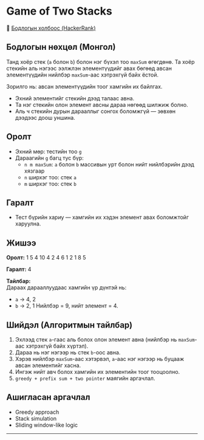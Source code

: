 # Game of Two Stacks

🔗 [Бодлогын холбоос (HackerRank)](https://www.hackerrank.com/challenges/game-of-two-stacks/problem)

## Бодлогын нөхцөл (Монгол)

Танд хоёр стек (`a` болон `b`) болон нэг бүхэл тоо `maxSum` өгөгдөнө. Та хоёр стекийн аль нэгээс ээлжлэн элементүүдийг авах бөгөөд авсан элементүүдийн нийлбэр `maxSum`-аас хэтрэхгүй байх ёстой.

Зорилго нь: авсан элементүүдийн тоог хамгийн их байлгах.

- Эхний элементийг стекийн дээд талаас авна.
- Та нэг стекийн олон элемент авсны дараа нөгөөд шилжиж болно.
- Аль ч стекийн дурын дарааллыг сонгох боломжгүй — зөвхөн дээдээс доош уншина.

## Оролт

- Эхний мөр: тестийн тоо `g`
- Дараагийн `g` багц тус бүр:
  - `n m maxSum`: `a` болон `b` массивын урт болон нийт нийлбэрийн дээд хязгаар
  - `n` ширхэг тоо: стек `a`
  - `m` ширхэг тоо: стек `b`

## Гаралт

- Тест бүрийн хариу — хамгийн их хэдэн элемент авах боломжтойг харуулна.

## Жишээ

**Оролт:**
1
5 4 10
4 2 4 6 1
2 1 8 5

**Гаралт:**
4

**Тайлбар:**  
Дараах дарааллуудаас хамгийн үр дүнтэй нь:
- `a` → 4, 2
- `b` → 2, 1
Нийлбэр = 9, нийт элемент = 4.

## Шийдэл (Алгоритмын тайлбар)

1. Эхлээд стек `a`-гаас аль болох олон элемент авна (нийлбэр нь `maxSum`-аас хэтрэхгүй байх хүртэл).
2. Дараа нь нэг нэгээр нь стек `b`-оос авна.
3. Хэрэв нийлбэр `maxSum`-аас хэтэрвэл, `a`-аас нэг нэгээр нь буцааж авсан элементийг хасна.
4. Ингэж нийт авч болох хамгийн их элементийн тоог тооцоолно.
5. `greedy + prefix sum + two pointer` маягийн аргачлал.

## Ашигласан аргачлал

- Greedy approach
- Stack simulation
- Sliding window-like logic

---

